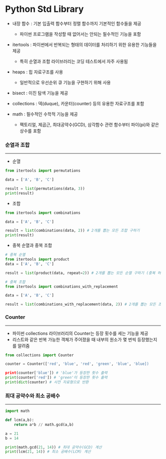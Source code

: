 # Python Std Library

* 내장 함수 : 기본 입출력 함수부터 정렬 함수까지 기본적인 함수들을 제공
	* 파이썬 프로그램을 작성할 때 없어서는 안되는 필수적인 기능을 포함

* itertools : 파이썬에서 반복되는 형태의 데이터를 처리하기 위한 유용한 기능들을 제공
	* 특히 순열과 조합 라이브러리는 코딩 테스트에서 자주 사용됨

* heaps : 힙 자료구조를 사용
	* 일반적으로 우선순위 큐 기능을 구현하기 위해 사용

* bisect : 이진 탐색 기능을 제공

* collections : 덱(duque), 카운터(counter) 등의 유용한 자료구조를 포함

* math : 필수적인 수학적 기능을 제공
	* 팩토리얼, 제곱근, 최대공약수(GCD), 삼각함수 관련 함수부터 파이(pi)와 같은 상수를 포함


### 순열과 조합
- - - -
* 순열

```python
from itertools import permutations

data = ['A', 'B', 'C']

result = list(permutations(data, 3))
print(result)
```

* 조합
```python
from itertools import combinations

data = ['A', 'B', 'C']

result = list(combinations(data, 2)) # 2개를 뽑는 모든 조합 구하기
print(result)
```

* 중복 순열과 중복 조합
```python
# 중복 순열
from itertools import product
data = ['A', 'B', 'C']

result = list(product(data, repeat=2)) # 2개를 뽑는 모든 순열 구하기 (중복 허용)

# 중복 조합
from itertools import combinations_with_replacement

data = ['A', 'B', 'C']

result = list(combinations_with_replacement(data, 2)) # 2개를 뽑는 모든 조합 구하기 (중복 허용)

```

### Counter
- - - -
* 파이썬 collections 라이브러리의 Counter는 등장 횟수를 세는 기능을 제공
* 리스트와 같은 반복 가능한 객체가 주어졌을 때 내부의 원소가 몇 번씩 등장했는지를 알려줌

```python
from collections import Counter

counter = Counter(['red', 'blue', 'red', 'green', 'blue', 'blue])

print(counter['blue']) # 'blue'가 등장한 횟수 출력
print(counter['red']) # 'green'이 등장한 횟수 출력
print(dict(counter) # 사전 자료형으로 반환
```


### 최대 공약수와 최소 공배수
- - - -
```python
import math

def lcm(a,b):
	return a*b // math.gcd(a,b)

a = 21
b = 14

print(math.gcd(21, 14)) # 최대 공약수(GCD) 계산
print(lcm(21, 14)) # 최소 공배수(LCM) 계산
```

